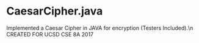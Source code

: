 # CaesarCipher.java
Implemented a Caesar Cipher in JAVA for encryption (Testers Included).\n
CREATED FOR UCSD CSE 8A 2017

